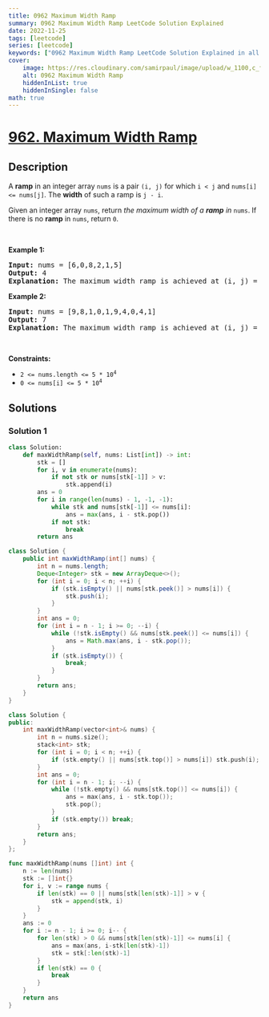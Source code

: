 ```yaml
---
title: 0962 Maximum Width Ramp
summary: 0962 Maximum Width Ramp LeetCode Solution Explained
date: 2022-11-25
tags: [leetcode]
series: [leetcode]
keywords: ["0962 Maximum Width Ramp LeetCode Solution Explained in all languages", "0962 Maximum Width Ramp", "LeetCode", "leetcode solution in Python3 C++ Java Go PHP Ruby Swift TypeScript Rust C# JavaScript C", "GeeksforGeeks", "InterviewBit", "Coding Ninjas", "HackerRank", "HackerEarth", "CodeChef", "TopCoder", "AlgoExpert", "freeCodeCamp", "Codeforces", "GitHub", "AtCoder", "Samir Paul"]
cover:
    image: https://res.cloudinary.com/samirpaul/image/upload/w_1100,c_fit,co_rgb:FFFFFF,l_text:Arial_75_bold:0962 Maximum Width Ramp - Solution Explained/problem-solving.webp
    alt: 0962 Maximum Width Ramp
    hiddenInList: true
    hiddenInSingle: false
math: true
---
```



# [962. Maximum Width Ramp](https://leetcode.com/problems/maximum-width-ramp)


## Description

<p>A <strong>ramp</strong> in an integer array <code>nums</code> is a pair <code>(i, j)</code> for which <code>i &lt; j</code> and <code>nums[i] &lt;= nums[j]</code>. The <strong>width</strong> of such a ramp is <code>j - i</code>.</p>

<p>Given an integer array <code>nums</code>, return <em>the maximum width of a <strong>ramp</strong> in </em><code>nums</code>. If there is no <strong>ramp</strong> in <code>nums</code>, return <code>0</code>.</p>

<p>&nbsp;</p>
<p><strong class="example">Example 1:</strong></p>

<pre>
<strong>Input:</strong> nums = [6,0,8,2,1,5]
<strong>Output:</strong> 4
<strong>Explanation:</strong> The maximum width ramp is achieved at (i, j) = (1, 5): nums[1] = 0 and nums[5] = 5.
</pre>

<p><strong class="example">Example 2:</strong></p>

<pre>
<strong>Input:</strong> nums = [9,8,1,0,1,9,4,0,4,1]
<strong>Output:</strong> 7
<strong>Explanation:</strong> The maximum width ramp is achieved at (i, j) = (2, 9): nums[2] = 1 and nums[9] = 1.
</pre>

<p>&nbsp;</p>
<p><strong>Constraints:</strong></p>

<ul>
	<li><code>2 &lt;= nums.length &lt;= 5 * 10<sup>4</sup></code></li>
	<li><code>0 &lt;= nums[i] &lt;= 5 * 10<sup>4</sup></code></li>
</ul>

## Solutions

### Solution 1

<!-- tabs:start -->

```python
class Solution:
    def maxWidthRamp(self, nums: List[int]) -> int:
        stk = []
        for i, v in enumerate(nums):
            if not stk or nums[stk[-1]] > v:
                stk.append(i)
        ans = 0
        for i in range(len(nums) - 1, -1, -1):
            while stk and nums[stk[-1]] <= nums[i]:
                ans = max(ans, i - stk.pop())
            if not stk:
                break
        return ans
```

```java
class Solution {
    public int maxWidthRamp(int[] nums) {
        int n = nums.length;
        Deque<Integer> stk = new ArrayDeque<>();
        for (int i = 0; i < n; ++i) {
            if (stk.isEmpty() || nums[stk.peek()] > nums[i]) {
                stk.push(i);
            }
        }
        int ans = 0;
        for (int i = n - 1; i >= 0; --i) {
            while (!stk.isEmpty() && nums[stk.peek()] <= nums[i]) {
                ans = Math.max(ans, i - stk.pop());
            }
            if (stk.isEmpty()) {
                break;
            }
        }
        return ans;
    }
}
```

```cpp
class Solution {
public:
    int maxWidthRamp(vector<int>& nums) {
        int n = nums.size();
        stack<int> stk;
        for (int i = 0; i < n; ++i) {
            if (stk.empty() || nums[stk.top()] > nums[i]) stk.push(i);
        }
        int ans = 0;
        for (int i = n - 1; i; --i) {
            while (!stk.empty() && nums[stk.top()] <= nums[i]) {
                ans = max(ans, i - stk.top());
                stk.pop();
            }
            if (stk.empty()) break;
        }
        return ans;
    }
};
```

```go
func maxWidthRamp(nums []int) int {
	n := len(nums)
	stk := []int{}
	for i, v := range nums {
		if len(stk) == 0 || nums[stk[len(stk)-1]] > v {
			stk = append(stk, i)
		}
	}
	ans := 0
	for i := n - 1; i >= 0; i-- {
		for len(stk) > 0 && nums[stk[len(stk)-1]] <= nums[i] {
			ans = max(ans, i-stk[len(stk)-1])
			stk = stk[:len(stk)-1]
		}
		if len(stk) == 0 {
			break
		}
	}
	return ans
}
```

<!-- tabs:end -->

<!-- end -->
